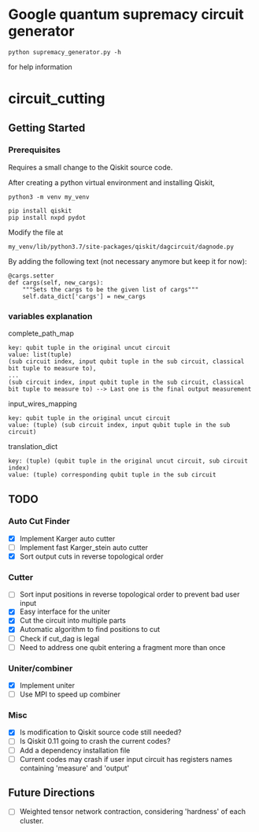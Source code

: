 # Google quantum supremacy circuit generator
```
python supremacy_generator.py -h
```
for help information

# circuit_cutting
## Getting Started

### Prerequisites

Requires a small change to the Qiskit source code.

After creating a python virtual environment and installing Qiskit,

```
python3 -m venv my_venv

pip install qiskit
pip install nxpd pydot
```

Modify the file at

```
my_venv/lib/python3.7/site-packages/qiskit/dagcircuit/dagnode.py
```

By adding the following text (not necessary anymore but keep it for now):

```
@cargs.setter
def cargs(self, new_cargs):
    """Sets the cargs to be the given list of cargs"""
    self.data_dict['cargs'] = new_cargs
```
### variables explanation
complete_path_map
```
key: qubit tuple in the original uncut circuit
value: list(tuple)
(sub circuit index, input qubit tuple in the sub circuit, classical bit tuple to measure to), 
...
(sub circuit index, input qubit tuple in the sub circuit, classical bit tuple to measure to) --> Last one is the final output measurement
```
input_wires_mapping
```
key: qubit tuple in the original uncut circuit
value: (tuple) (sub circuit index, input qubit tuple in the sub circuit)
```
translation_dict
```
key: (tuple) (qubit tuple in the original uncut circuit, sub circuit index)
value: (tuple) corresponding qubit tuple in the sub circuit
```
## TODO
### Auto Cut Finder

- [x] Implement Karger auto cutter
- [ ] Implement fast Karger_stein auto cutter
- [x] Sort output cuts in reverse topological order

### Cutter

 - [ ] Sort input positions in reverse topological order to prevent bad user input
 - [x] Easy interface for the uniter
 - [x] Cut the circuit into multiple parts
 - [x] Automatic algorithm to find positions to cut
 - [ ] Check if cut_dag is legal
 - [ ] Need to address one qubit entering a fragment more than once

### Uniter/combiner
 - [x] Implement uniter
 - [ ] Use MPI to speed up combiner

### Misc
 - [x] Is modification to Qiskit source code still needed?
 - [ ] Is Qiskit 0.11 going to crash the current codes?
 - [ ] Add a dependency installation file
 - [ ] Current codes may crash if user input circuit has registers names containing 'measure' and 'output'

## Future Directions
 - [ ] Weighted tensor network contraction, considering 'hardness' of each cluster.
